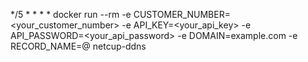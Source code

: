 */5 * * * * docker run --rm -e CUSTOMER_NUMBER=<your_customer_number> -e API_KEY=<your_api_key> -e API_PASSWORD=<your_api_password> -e DOMAIN=example.com -e RECORD_NAME=@ netcup-ddns
